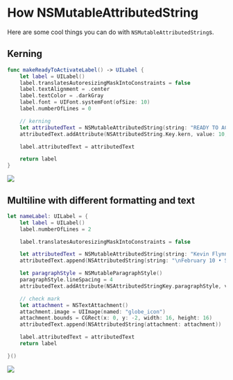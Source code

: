 # How NSMutableAttributedString

Here are some cool things you can do with `NSMutableAttributedString`s.

## Kerning

```swift
func makeReadyToActivateLabel() -> UILabel {
    let label = UILabel()
    label.translatesAutoresizingMaskIntoConstraints = false
    label.textAlignment = .center
    label.textColor = .darkGray
    label.font = UIFont.systemFont(ofSize: 10)
    label.numberOfLines = 0

    // kerning
    let attributedText = NSMutableAttributedString(string: "READY TO ACTIVATE")
    attributedText.addAttribute(NSAttributedString.Key.kern, value: 10, range: NSRange(location: 0, length: attributedText.length - 1))

    label.attributedText = attributedText

    return label
}
```

<img src="https://github.com/jrasmusson/ios-starter-kit/blob/master/howtos/images/kerning.png"/>

## Multiline with different formatting and text

```swift
let nameLabel: UILabel = {
    let label = UILabel()
    label.numberOfLines = 2

    label.translatesAutoresizingMaskIntoConstraints = false

    let attributedText = NSMutableAttributedString(string: "Kevin Flynn", attributes: [NSAttributedStringKey.font: UIFont.boldSystemFont(ofSize: 14)])
    attributedText.append(NSAttributedString(string: "\nFebruary 10 • San Francisco ", attributes: [NSAttributedStringKey.font: UIFont.systemFont(ofSize: 12), NSAttributedStringKey.foregroundColor: UIColor.gray]))

    let paragraphStyle = NSMutableParagraphStyle()
    paragraphStyle.lineSpacing = 4
    attributedText.addAttribute(NSAttributedStringKey.paragraphStyle, value: paragraphStyle, range: NSMakeRange(0, attributedText.string.count))

    // check mark
    let attachment = NSTextAttachment()
    attachment.image = UIImage(named: "globe_icon")
    attachment.bounds = CGRect(x: 0, y: -2, width: 16, height: 16)
    attributedText.append(NSAttributedString(attachment: attachment))

    label.attributedText = attributedText
    return label

}()
```

<img src="https://github.com/jrasmusson/ios-starter-kit/blob/master/howtos/images/image-with-text.png"/>


